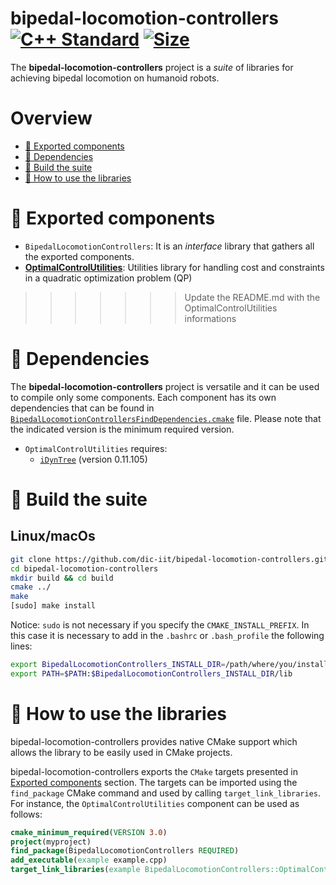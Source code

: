 # bipedal-locomotion-controllers <a href="https://isocpp.org"><img src="https://img.shields.io/badge/standard-C++14-blue.svg?style=flat&logo=c%2B%2B" alt="C++ Standard" /></a>  </a><a href="./LICENSE"><img src="https://img.shields.io/badge/license-LGPL-19c2d8.svg" alt="Size" /></a>

The **bipedal-locomotion-controllers** project is a _suite_ of libraries for achieving bipedal locomotion on humanoid robots.


# Overview
- [:orange_book: Exported components](#orange_book-exported-components)
- [:page_facing_up: Dependencies](#page_facing_up-dependencies)
- [:hammer: Build the suite](#hammer-build-the-suite)
- [:running: How to use the libraries](#running-how-to-use-the-libraries)

# :orange_book: Exported components

- `BipedalLocomotionControllers`: It is an _interface_ library that gathers all
  the exported components.
- [**OptimalControlUtilities**](./src/OptimalControlUtilities): Utilities library for handling cost and
  constraints in a quadratic optimization problem (QP)

>>>>>>> Update the README.md with the OptimalControlUtilities informations
# :page_facing_up: Dependencies
The **bipedal-locomotion-controllers** project is versatile and it can be used
  to compile only some components. Each component has its own dependencies that
  can be found in [`BipedalLocomotionControllersFindDependencies.cmake`](./cmake/BipedalLocomotionControllersFindDependencies.cmake)
  file. Please note that the indicated version is the minimum required version.

- `OptimalControlUtilities` requires:
    - [`iDynTree`](https://github.com/robotology/idyntree) (version 0.11.105)

# :hammer: Build the suite
## Linux/macOs

```sh
git clone https://github.com/dic-iit/bipedal-locomotion-controllers.git
cd bipedal-locomotion-controllers
mkdir build && cd build
cmake ../
make
[sudo] make install
```
Notice: `sudo` is not necessary if you specify the `CMAKE_INSTALL_PREFIX`. In this case it is necessary to add in the `.bashrc` or `.bash_profile` the following lines:
```sh
export BipedalLocomotionControllers_INSTALL_DIR=/path/where/you/installed/
export PATH=$PATH:$BipedalLocomotionControllers_INSTALL_DIR/lib
```
# :running: How to use the libraries
bipedal-locomotion-controllers provides native CMake support which allows the library to be easily used in CMake projects.

bipedal-locomotion-controllers exports the `CMake` targets presented in
[Exported components](#orange_book-exported-components) section. The targets can
be imported using the `find_package` CMake command and used by calling
`target_link_libraries`.
For instance, the `OptimalControlUtilities` component can be used as follows:
```cmake
cmake_minimum_required(VERSION 3.0)
project(myproject)
find_package(BipedalLocomotionControllers REQUIRED)
add_executable(example example.cpp)
target_link_libraries(example BipedalLocomotionControllers::OptimalControlUtilities)
```
